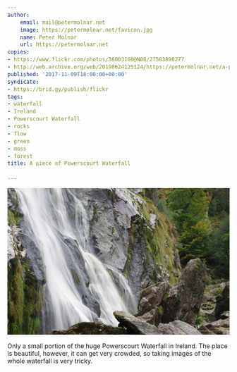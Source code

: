 ```yaml
---
author:
    email: mail@petermolnar.net
    image: https://petermolnar.net/favicon.jpg
    name: Peter Molnar
    url: https://petermolnar.net
copies:
- https://www.flickr.com/photos/36003160@N08/27583890277
- http://web.archive.org/web/20190624125124/https://petermolnar.net/a-piece-of-powerscourt-waterfall/
published: '2017-11-09T18:00:00+00:00'
syndicate:
- https://brid.gy/publish/flickr
tags:
- waterfall
- Ireland
- Powerscourt Waterfall
- rocks
- flow
- green
- moss
- forest
title: A piece of Powerscourt Waterfall

---
```


![](a-piece-of-powerscourt-waterfall.jpg)

Only a small portion of the huge Powerscourt Waterfall in Ireland. The
place is beautiful, however, it can get very crowded, so taking images
of the whole waterfall is very tricky.